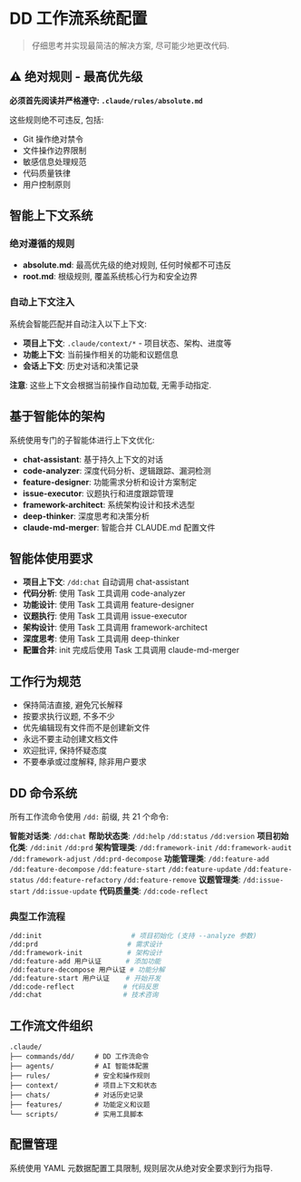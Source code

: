 # DD 工作流系统配置

> 仔细思考并实现最简洁的解决方案, 尽可能少地更改代码.

## ⚠️ 绝对规则 - 最高优先级

**必须首先阅读并严格遵守: `.claude/rules/absolute.md`**

这些规则绝不可违反, 包括:

- Git 操作绝对禁令
- 文件操作边界限制
- 敏感信息处理规范
- 代码质量铁律
- 用户控制原则

## 智能上下文系统

### 绝对遵循的规则

- **absolute.md**: 最高优先级的绝对规则, 任何时候都不可违反
- **root.md**: 根级规则, 覆盖系统核心行为和安全边界

### 自动上下文注入

系统会智能匹配并自动注入以下上下文:

- **项目上下文**: `.claude/context/*` - 项目状态、架构、进度等
- **功能上下文**: 当前操作相关的功能和议题信息
- **会话上下文**: 历史对话和决策记录

**注意**: 这些上下文会根据当前操作自动加载, 无需手动指定.

## 基于智能体的架构

系统使用专门的子智能体进行上下文优化:

- **chat-assistant**: 基于持久上下文的对话
- **code-analyzer**: 深度代码分析、逻辑跟踪、漏洞检测
- **feature-designer**: 功能需求分析和设计方案制定
- **issue-executor**: 议题执行和进度跟踪管理
- **framework-architect**: 系统架构设计和技术选型
- **deep-thinker**: 深度思考和决策分析
- **claude-md-merger**: 智能合并 CLAUDE.md 配置文件

## 智能体使用要求

- **项目上下文**: `/dd:chat` 自动调用 chat-assistant
- **代码分析**: 使用 Task 工具调用 code-analyzer
- **功能设计**: 使用 Task 工具调用 feature-designer
- **议题执行**: 使用 Task 工具调用 issue-executor
- **架构设计**: 使用 Task 工具调用 framework-architect
- **深度思考**: 使用 Task 工具调用 deep-thinker
- **配置合并**: init 完成后使用 Task 工具调用 claude-md-merger

## 工作行为规范

- 保持简洁直接, 避免冗长解释
- 按要求执行议题, 不多不少
- 优先编辑现有文件而不是创建新文件
- 永远不要主动创建文档文件
- 欢迎批评, 保持怀疑态度
- 不要奉承或过度解释, 除非用户要求

## DD 命令系统

所有工作流命令使用 `/dd:` 前缀, 共 21 个命令:

**智能对话类**: `/dd:chat`
**帮助状态类**: `/dd:help` `/dd:status` `/dd:version`
**项目初始化类**: `/dd:init` `/dd:prd`
**架构管理类**: `/dd:framework-init` `/dd:framework-audit` `/dd:framework-adjust` `/dd:prd-decompose`
**功能管理类**: `/dd:feature-add` `/dd:feature-decompose` `/dd:feature-start` `/dd:feature-update` `/dd:feature-status` `/dd:feature-refactory` `/dd:feature-remove`
**议题管理类**: `/dd:issue-start` `/dd:issue-update`
**代码质量类**: `/dd:code-reflect`

### 典型工作流程

```bash
/dd:init                      # 项目初始化 (支持 --analyze 参数)
/dd:prd                      # 需求设计
/dd:framework-init           # 架构设计
/dd:feature-add 用户认证      # 添加功能
/dd:feature-decompose 用户认证 # 功能分解
/dd:feature-start 用户认证    # 开始开发
/dd:code-reflect            # 代码反思
/dd:chat                    # 技术咨询
```

## 工作流文件组织

```
.claude/
├── commands/dd/     # DD 工作流命令
├── agents/          # AI 智能体配置
├── rules/           # 安全和操作规则
├── context/         # 项目上下文和状态
├── chats/           # 对话历史记录
├── features/        # 功能定义和议题
└── scripts/         # 实用工具脚本
```

## 配置管理

系统使用 YAML 元数据配置工具限制, 规则层次从绝对安全要求到行为指导.
